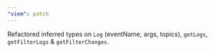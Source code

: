 ```yaml
---
"viem": patch
---
```


Refactored inferred types on `Log` (eventName, args, topics), `getLogs`, `getFilterLogs` & `getFilterChanges`.

